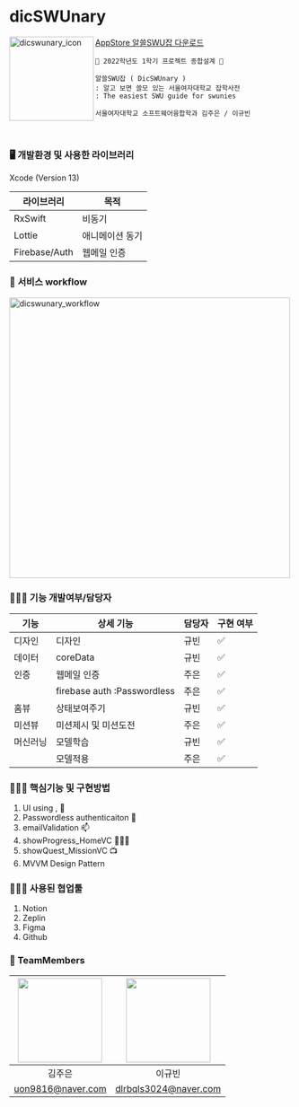 # dicSWUnary

<img alt="dicswunary_icon" src="https://user-images.githubusercontent.com/70624771/166632399-2c22225d-a588-4b05-9a65-369c3d255e15.png" width="150" align="left">

<a href="https://apps.apple.com/kr/app/%EC%95%8C%EC%93%B8swu%EC%9E%A1/id1621196203"> AppStore 알쓸SWU잡 다운로드</a>

```
🍎 2022학년도 1학기 프로젝트 종합설계 🍎

알쓸SWU잡 ( DicSWUnary )
: 알고 보면 쓸모 있는 서울여자대학교 잡학사전
: The easiest SWU guide for swunies

서울여자대학교 소프트웨어융합학과 김주은 / 이규빈
```

<br/>


### 🖥️ ****개발환경 및 사용한 라이브러리****

Xcode (Version 13)

| 라이브러리 | 목적 |
| --- | --- |
| RxSwift | 비동기 |
| Lottie | 애니메이션 동기 |
| Firebase/Auth | 웹메일 인증 |

### 🌊 **서비스 workflow**

<img alt="dicswunary_workflow" src=https://user-images.githubusercontent.com/70624771/166632245-185f3272-0784-405d-bb57-3b95ae88e0e7.png width="500" align="center">

### 👩🏻‍💻 ****기능 개발여부/담당자****

| 기능 | 상세 기능 | 담당자 | 구현 여부 |
| --- | --- | --- | --- |
| 디자인 | 디자인 | 규빈 | ✅ |
| 데이터 | coreData | 규빈 | ✅ |
| 인증 | 웹메일 인증 | 주은 | ✅ |
|  | firebase auth :Passwordless | 주은 | ✅ |
| 홈뷰 | 상태보여주기 | 규빈 | ✅ |
| 미션뷰 | 미션제시 및 미션도전 | 주은 | ✅ |
| 머신러닝 | 모델학습 | 규빈 | ✅ |
|  | 모델적용 | 주은 | ✅ |

### 👩🏻‍💻 핵심기능 및 구현방법

1. UI using <Then>, <SnapKit>🎨
2. Passwordless authenticaiton 🔑
3. emailValidation 📫
4. showProgress_HomeVC 🏃🏻‍♀️
5. showQuest_MissionVC 📺
6. MVVM Design Pattern
  
### 👩🏻‍💻 사용된 협업툴
1. Notion
2. Zeplin
3. Figma
4. Github
### 👭 TeamMembers

| <IMG src="https://github.com/jubykim.png?size=100" width="150"> | <IMG src="https://github.com/9yubean2.png?size=100" width="150"> | 
| :----------------------------------------------------------: | :----------------------------------------------------------: | 
|                           김주은                            |                            이규빈                            |       
|                          uon9816@naver.com                            |                           dlrbqls3024@naver.com      |     
